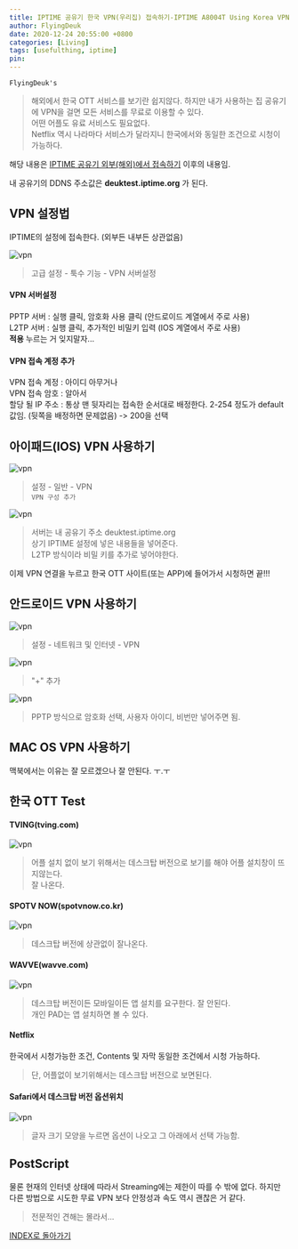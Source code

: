 ```yaml
---
title: IPTIME 공유기 한국 VPN(우리집) 접속하기-IPTIME A8004T Using Korea VPN-UsefulThing
author: FlyingDeuk
date: 2020-12-24 20:55:00 +0800
categories: [Living]
tags: [usefulthing, iptime]
pin:
---
```


`FlyingDeuk's`
> 해외에서 한국 OTT 서비스를 보기란 쉽지않다. 하지만 내가 사용하는 집 공유기에 VPN을 걸면 모든 서비스를 무료로 이용할 수 있다. <br>
어떤 어플도 유료 서비스도 필요없다. <br>
Netflix 역시 나라마다 서비스가 달라지니 한국에서와 동일한 조건으로 시청이 가능하다.

해당 내용은 [IPTIME 공유기 외부(해외)에서 접속하기](/posts/IptimeSet/) 이후의 내용임.

내 공유기의 DDNS 주소값은 **deuktest.iptime.org** 가 된다.

## VPN 설정법
IPTIME의 설정에 접속한다. (외부든 내부든 상관없음)

![vpn](/img/living/iptime/iptimevpn.jpg)
>고급 설정 - 툭수 기능 - VPN 서버설정

#### VPN 서버설정
PPTP 서버 : 실행 클릭, 암호화 사용 클릭 (안드로이드 계열에서 주로 사용) <br>
L2TP 서버 : 실행 클릭, 추가적인 비밀키 입력 (IOS 계열에서 주로 사용) <br>
**적용** 누르는 거 잊지말자...

#### VPN 접속 계정 추가
VPN 접속 계정 : 아이디 아무거나 <br>
VPN 접속 암호 : 알아서 <br>
할당 될 IP 주소 : 통상 맨 뒷자리는 접속한 순서대로 배정한다. 2-254 정도가 default 값임. (뒷쪽을 배정하면 문제없음) -> 200을 선택



## 아이패드(IOS) VPN 사용하기
![vpn](/img/living/iptime/iptimevpn5.jpg)
>설정 - 일반 - VPN <br>
`VPN 구성 추가`

![vpn](/img/living/iptime/iptimevpn6.jpg)
>서버는 내 공유기 주소 deuktest.iptime.org<br>
상기 IPTIME 설정에 넣은 내용들을 넣어준다. <br>
L2TP 방식이라 비밀 키를 추가로 넣어야한다.

이제 VPN 연결을 누르고 한국 OTT 사이트(또는 APP)에 들어가서 시청하면 끝!!!

## 안드로이드 VPN 사용하기
![vpn](/img/living/iptime/iptimevpn10.jpg)
>설정 - 네트워크 및 인터넷 - VPN

![vpn](/img/living/iptime/iptimevpn11.jpg)
>"+" 추가

![vpn](/img/living/iptime/iptimevpn12.jpg)
>PPTP 방식으로 암호화 선택, 사용자 아이디, 비번만 넣어주면 됨.


## MAC OS VPN 사용하기
맥북에서는 이유는 잘 모르겠으나 잘 안된다. ㅜ.ㅜ

## 한국 OTT Test

#### TVING(tving.com)
![vpn](/img/living/iptime/iptimevpn20.jpg)
>어플 설치 없이 보기 위해서는 데스크탑 버전으로 보기를 해야 어플 설치창이 뜨지않는다. <br>
잘 나온다.

#### SPOTV NOW(spotvnow.co.kr)
![vpn](/img/living/iptime/iptimevpn21.jpg)
>데스크탑 버전에 상관없이 잘나온다.

#### WAVVE(wavve.com)
![vpn](/img/living/iptime/iptimevpn22.jpg)
>데스크탑 버전이든 모바일이든 앱 설치를 요구한다. 잘 안된다. <br>
개인 PAD는 앱 설치하면 볼 수 있다.

#### Netflix
한국에서 시청가능한 조건, Contents 및 자막 동일한 조건에서 시청 가능하다.
>단, 어플없이 보기위해서는 데스크탑 버전으로 보면된다.

#### Safari에서 데스크탑 버전 옵션위치
![vpn](/img/living/iptime/iptimevpn23.jpg)
>글자 크기 모양을 누르면 옵션이 나오고 그 아래에서 선택 가능함.



## PostScript
물론 현재의 인터넷 상태에 따라서 Streaming에는 제한이 따를 수 밖에 없다. 하지만 다른 방법으로 시도한 무료 VPN 보다 안정성과 속도 역시 괜찮은 거 같다.<br>

>전문적인 견해는 몰라서...




[INDEX로 돌아가기](/posts/Iptime/)
